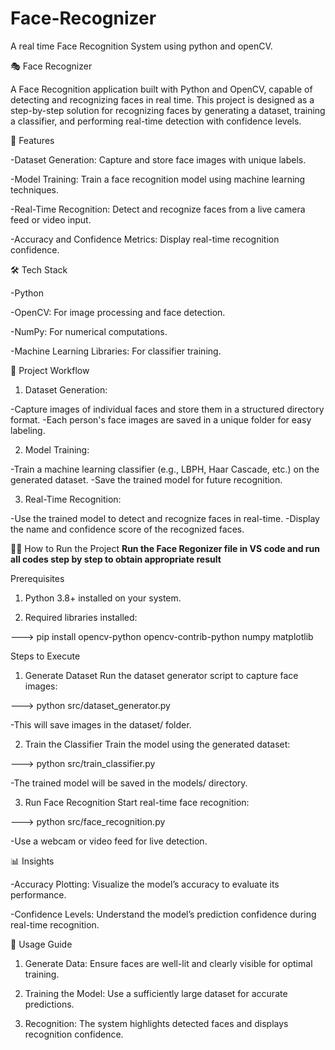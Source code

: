 # Face-Recognizer
A real time Face Recognition System using python and openCV.


🎭 Face Recognizer

A Face Recognition application built with Python and OpenCV, capable of detecting and recognizing faces in real time. This project is designed as a step-by-step solution for recognizing faces by generating a dataset, training a classifier, and performing real-time detection with confidence levels.


🚀 Features

-Dataset Generation: Capture and store face images with unique labels.

-Model Training: Train a face recognition model using machine learning techniques.

-Real-Time Recognition: Detect and recognize faces from a live camera feed or video input.

-Accuracy and Confidence Metrics: Display real-time recognition confidence.


🛠️ Tech Stack

-Python

-OpenCV: For image processing and face detection.

-NumPy: For numerical computations.

-Machine Learning Libraries: For classifier training.


📂 Project Workflow

1. Dataset Generation:

-Capture images of individual faces and store them in a structured directory format.
-Each person's face images are saved in a unique folder for easy labeling.

2. Model Training:

-Train a machine learning classifier (e.g., LBPH, Haar Cascade, etc.) on the generated dataset.
-Save the trained model for future recognition.

3. Real-Time Recognition:

-Use the trained model to detect and recognize faces in real-time.
-Display the name and confidence score of the recognized faces.


🧑‍💻 How to Run the Project
**Run the Face Regonizer file in VS code and run all codes step by step to obtain appropriate result**

Prerequisites

1. Python 3.8+ installed on your system.

2. Required libraries installed:

  ---> pip install opencv-python opencv-contrib-python numpy matplotlib
  
  
Steps to Execute

1. Generate Dataset Run the dataset generator script to capture face images:

---> python src/dataset_generator.py

-This will save images in the dataset/ folder.

2. Train the Classifier Train the model using the generated dataset:

---> python src/train_classifier.py

-The trained model will be saved in the models/ directory.

3. Run Face Recognition Start real-time face recognition:

---> python src/face_recognition.py

-Use a webcam or video feed for live detection.


📊 Insights

-Accuracy Plotting: Visualize the model’s accuracy to evaluate its performance.

-Confidence Levels: Understand the model’s prediction confidence during real-time recognition.


📖 Usage Guide

1. Generate Data: Ensure faces are well-lit and clearly visible for optimal training.
 
2. Training the Model: Use a sufficiently large dataset for accurate predictions.
 
3. Recognition: The system highlights detected faces and displays recognition confidence.



